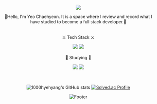 <div align=center>
<p align="center">
  <img src="https://capsule-render.vercel.app/api?type=waving&color=0:FFFACD,100:FFA500&height=300&section=header&text=From A to Z&desc=Hello%201000hyehyang%20world!&fontColor=FFFAF0&animation=twinkling&fontSize=50&fontAlignY=40" />
</p>

🍊Hello, I'm Yeo Chaehyeon. It is a space where I review and record what I have studied to become a full stack developer.🍊  
<br/><br/>
⚔️ Tech Stack ⚔️ 


<img src="https://img.shields.io/badge/Java-007396?style=flat-square&logo=Java&logoColor=white"/> <img src="https://img.shields.io/badge/Python-3776AB?style=flat-square&logo=Python&logoColor=white"/>  
<br/>
📒 Studying 📒


<img src="https://img.shields.io/badge/Unity-FFFFFF?style=flat-square&logo=Unity&logoColor=black"/> <img src="https://img.shields.io/badge/Unreal Engine-0E1128?style=flat-square&logo=Unreal Engine&logoColor=white"/>


<br/><br/>
![1000hyehyang's GitHub stats](https://github-readme-stats.vercel.app/api?username=1000hyehyang&show_icons=true&theme=great-gatsby)
[![Solved.ac Profile](http://mazassumnida.wtf/api/v2/generate_badge?boj=1000hyehyang)](https://solved.ac/1000hyehyang)


![Footer](https://capsule-render.vercel.app/api?type=waving&color=90EE90&height=250&section=footer)

</div>
